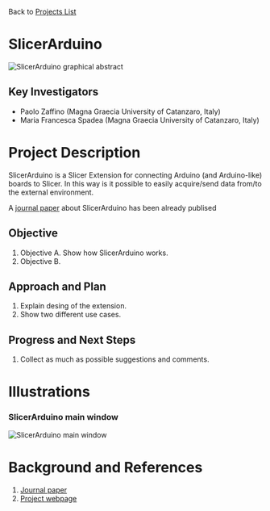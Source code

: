 Back to [Projects List](../../README.md#ProjectsList)

# SlicerArduino

![SlicerArduino graphical abstract](https://www.mdpi.com/bioengineering/bioengineering-07-00109/article_deploy/html/images/bioengineering-07-00109-ag.png)

## Key Investigators

- Paolo Zaffino (Magna Graecia University of Catanzaro, Italy)
- Maria Francesca Spadea (Magna Graecia University of Catanzaro, Italy)

# Project Description

SlicerArduino is a Slicer Extension for connecting Arduino (and Arduino-like) boards to Slicer.
In this way is it possible to easily acquire/send data from/to the external environment.

A [journal paper](https://www.mdpi.com/2306-5354/7/3/109) about SlicerArduino has been already publised

<!-- Add a short paragraph describing the project. -->

## Objective

<!-- Describe here WHAT you would like to achieve (what you will have as end result). -->

1. Objective A. Show how SlicerArduino works.
1. Objective B. 

## Approach and Plan

<!-- Describe here HOW you would like to achieve the objectives stated above. -->

1. Explain desing of the extension.
1. Show two different use cases.

## Progress and Next Steps

<!-- Update this section as you make progress, describing of what you have ACTUALLY DONE. If there are specific steps that you could not complete then you can describe them here, too. -->

1. Collect as much as possible suggestions and comments.

# Illustrations

### SlicerArduino main window

![SlicerArduino main window](https://www.mdpi.com/bioengineering/bioengineering-07-00109/article_deploy/html/images/bioengineering-07-00109-g002.png)

<!-- Add pictures and links to videos that demonstrate what has been accomplished.
![Description of picture](Example2.jpg)
![Some more images](Example2.jpg)
-->

# Background and References

1. [Journal paper](https://www.mdpi.com/2306-5354/7/3/109)
1. [Project webpage](https://pzaffino.github.io/SlicerArduinoController/)

<!-- If you developed any software, include link to the source code repository. If possible, also add links to sample data, and to any relevant publications. -->
